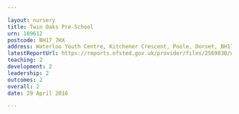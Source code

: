 ```yaml
---

layout: nursery
title: Twin Oaks Pre-School
urn: 109612
postcode: BH17 7HX
address: Waterloo Youth Centre, Kitchener Crescent, Poole, Dorset, BH17 7HX
latestReportUrl: https://reports.ofsted.gov.uk/provider/files/2569830/urn/109612.pdf
teaching: 2
development: 2
leadership: 2
outcomes: 2
overall: 2
date: 29 April 2016

---
```

